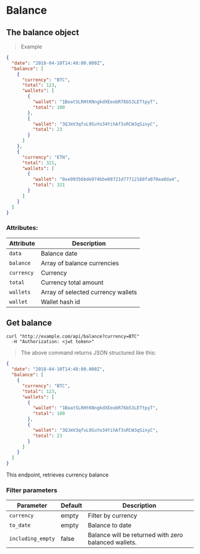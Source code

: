 # Balance

## The balance object

> Example

```json
{
  "date": "2018-04-10T14:48:00.000Z",
  "balance": [
    {
      "currency": "BTC",
      "total": 123,
      "wallets": [
        { 
          "wallet": "1BoatSLRHtKNngkdXEeobR76b53LETtpyT",
          "total": 100 
        },
        {
          "wallet": "3QJmV3qfvL9SuYo34YihAf3sRCW3qSinyC",
          "total": 23
        }
      ]
    },
    {
      "currency": "ETH",
      "total": 321,
      "wallets": [
        {
          "wallet": "0xe99356bde974bbe08721d77712168fa070aa8da4",
          "total": 321
        }
      ]
    }
  ]
}
```
 
### Attributes:

Attribute | Description
--------- | -----------
`data` | Balance date
`balance` | Array of balance currencies
`currency` | Currency
`total` | Currency total amount
`wallets` | Array of selected currency wallets
`wallet` | Wallet hash id


## Get balance

```shell
curl "http://example.com/api/balance?currency=BTC"
  -H "Authorization: <jwt token>"
```

> The above command returns JSON structured like this:

```json
{
  "date": "2018-04-10T14:48:00.000Z",
  "balance": [
    {
      "currency": "BTC",
      "total": 123,      
      "wallets": [
        { 
          "wallet": "1BoatSLRHtKNngkdXEeobR76b53LETtpyT",
          "total": 100 
        },
        {
          "wallet": "3QJmV3qfvL9SuYo34YihAf3sRCW3qSinyC",
          "total": 23
        }
      ]
    }
  ]
}

```

This endpoint, retrieves currency balance

### Filter parameters

Parameter | Default |Description
--------- | ------- | -----------
`currency` | empty | Filter by currency
`to_date` | empty | Balance to date
`including_empty` | false | Balance will be returned with zero balanced wallets.



